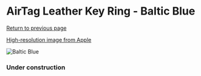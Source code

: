 # AirTag Leather Key Ring - Baltic Blue

[Return to previous page](/airtag)

[High-resolution image from Apple](https://store.storeimages.cdn-apple.com/8756/as-images.apple.com/is/MHJ23?wid=4500&hei=4500&fmt=png)

<div style="width: 384px"><img src="/everyphone/MHJ23.png" alt="Baltic Blue"></div>

### Under construction
